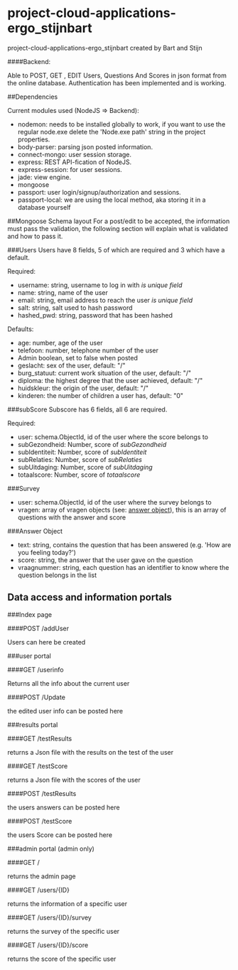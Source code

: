 # project-cloud-applications-ergo_stijnbart
project-cloud-applications-ergo_stijnbart created by Bart and Stijn


####Backend:

Able to POST, GET , EDIT Users, Questions And Scores in json format from the online database.
Authentication has been implemented and is working.

##Dependencies

Current modules used (NodeJS => Backend): 
* nodemon: needs to be installed globally to work, if you want to use the regular node.exe delete the 'Node.exe path' string in the project properties.
* body-parser: parsing json posted information.
* connect-mongo: user session storage.
* express: REST API-fication of NodeJS.
* express-session: for user sessions.
* jade: view engine.
* mongoose
* passport: user login/signup/authorization and sessions.
* passport-local: we are using the local method, aka storing it in a database yourself

##Mongoose Schema layout
For a post/edit to be accepted, the information must pass the validation, the following section will explain what is validated and how to pass it.

###Users
Users have 8 fields, 5 of which are required and 3 which have a default.

Required: 
* username: string, username to log in with *is unique field*
* name: string, name of the user
* email: string, email address to reach the user *is unique field*
* salt: string, salt used to hash password
* hashed_pwd: string, password that has been hashed

Defaults:
* age: number, age of the user
* telefoon: number, telephone number of the user
* Admin boolean, set to false when posted 
* geslacht: sex of the user, default: "/"
* burg_statuut: current work situation of the user, default: "/"
* diploma: the highest degree that the user achieved, default: "/"
* huidskleur: the origin of the user, default: "/"
* kinderen: the number of children a user has, default: "0"

###subScore
Subscore has 6 fields, all 6 are required.

Required:
* user: schema.ObjectId, id of the user where the score belongs to
* subGezondheid: Number, score of *subGezondheid*
* subIdentiteit: Number, score of *subIdentiteit*
* subRelaties: Number, score of *subRelaties*
* subUitdaging: Number, score of *subUitdaging*
* totaalscore: Number, score of *totaalscore*

###Survey
* user: schema.ObjectId, id of the user where the survey belongs to
* vragen: array of vragen objects (see: [answer object](#vragenobject)), this is an array of questions with the answer and score



###Answer Object<a name ="vragenobject"></a>
 * text: string, contains the question that has been answered (e.g. 'How are you feeling today?')
 * score: string, the answer that the user gave on the question 
 * vraagnummer: string, each question has an identifier to know where the question belongs in the list 
 
## Data access and information portals

###Index page

####POST /addUser

Users can here be created

###user portal

####GET /userinfo

Returns all the info about the current user

####POST /Update

the edited user info can be posted here

###results portal

####GET /testResults

returns a Json file with the results on the test of the user

####GET /testScore

returns a Json file with the scores of the user

####POST /testResults

the users answers can be posted here

####POST /testScore

the users Score can be posted here


###admin portal (admin only)

####GET /

returns the admin page 

####GET /users/{ID}

returns the information of a specific user

####GET /users/{ID}/survey

returns the survey of the specific user

####GET /users/{ID}/score

returns the score of the specific user



